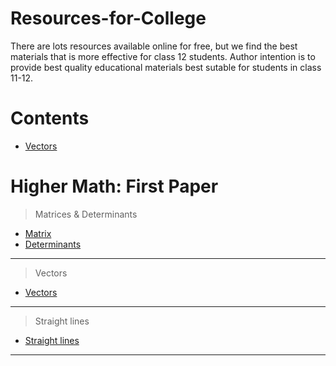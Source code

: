 # Resources-for-College


There are lots resources available online for free, but we find the best materials that is more effective for class 12 students. Author intention is to provide best quality educational materials best sutable for students in class 11-12.

# Contents

- [Vectors](#Vectors)





# Higher Math: First Paper

> Matrices & Determinants
* [Matrix](https://www.youtube.com/playlist?list=PL_A4M5IAkMafsNaawDfrQl6EhgdEiWVD6)
* [Determinants](https://www.youtube.com/playlist?list=PL_A4M5IAkMaex9aIhynPtk3ZO-xO_G2kJ)
***


> Vectors
* [Vectors](https://www.youtube.com/playlist?list=PL_A4M5IAkMaf3M7rSq9M4NmLACdYuCQ_7)

***

> Straight lines
* [Straight lines](https://www.youtube.com/playlist?list=PL_A4M5IAkMaf3M7rSq9M4NmLACdYuCQ_7)

***








